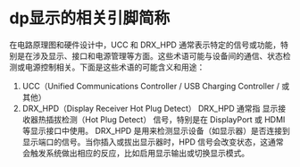 # dp显示的相关引脚简称
在电路原理图和硬件设计中，UCC 和 DRX_HPD 通常表示特定的信号或功能，特别是在涉及显示、接口和电源管理等方面。这些术语可能与设备间的通信、状态检测或电源控制相关。下面是这些术语的可能含义和用途：
1. UCC（Unified Communications Controller / USB Charging Controller / 或其他）
2. DRX_HPD（Display Receiver Hot Plug Detect）
    DRX_HPD 通常指 显示接收器热插拔检测（Hot Plug Detect） 信号，特别是在 DisplayPort 或 HDMI 等显示接口中使用。
    DRX_HPD 是用来检测显示设备（如显示器）是否连接到显示端口的信号。当你插入或拔出显示器时，HPD 信号会改变状态，这通常会触发系统做出相应的反应，比如启用显示输出或切换显示模式。
